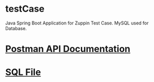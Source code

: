 # testCase
 Java Spring Boot Application for Zuppin Test Case.
 MySQL used for Database.

# [Postman API Documentation](https://documenter.getpostman.com/view/17183851/Uz5MFEMh#intro)
# [SQL File](https://github.com/MrMirhan/testCase/blob/main/src/main/resources/static/Dosyalar/zuppintask.sql)
